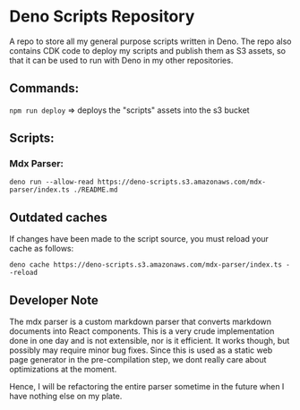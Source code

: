 # Deno Scripts Repository

A repo to store all my general purpose scripts written in Deno.
The repo also contains CDK code to deploy my scripts and publish them as S3 assets, so that it can be used to run with Deno in my other repositories.

## Commands:

`npm run deploy` => deploys the "scripts" assets into the s3 bucket

## Scripts:

### Mdx Parser:

```shell script
deno run --allow-read https://deno-scripts.s3.amazonaws.com/mdx-parser/index.ts ./README.md
```

## Outdated caches

If changes have been made to the script source, you must reload your cache as follows:

```shell script
deno cache https://deno-scripts.s3.amazonaws.com/mdx-parser/index.ts --reload
```

## Developer Note

The mdx parser is a custom markdown parser that converts markdown documents into React components.
This is a very crude implementation done in one day and is not extensible, nor is it efficient.
It works though, but possibly may require minor bug fixes. Since this is used as a static web page generator in the pre-compilation step, we dont really care about optimizations at the moment.

Hence, I will be refactoring the entire parser sometime in the future when I have nothing else on my plate.
